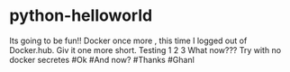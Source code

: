 # python-helloworld
Its going to be fun!!
Docker once more , this time I logged out of Docker.hub. Giv it one more short. Testing 1 2 3
What now??? Try with no docker secretes
#Ok 
#And now?
#Thanks
#Ghanl
